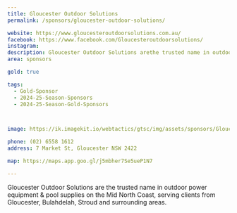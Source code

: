 ```yaml
---
title: Gloucester Outdoor Solutions
permalink: /sponsors/gloucester-outdoor-solutions/

website: https://www.gloucesteroutdoorsolutions.com.au/
facebook: https://www.facebook.com/Gloucesteroutdoorsolutions/
instagram: 
description: Gloucester Outdoor Solutions arethe trusted name in outdoor power equipment &  pool supplies on the Mid North Coast, serving clients from Gloucester, Bulahdelah, Stroud and surrounding areas. 
area: sponsors

gold: true

tags:
  - Gold-Sponsor
  - 2024-25-Season-Sponsors
  - 2024-25-Season-Gold-Sponsors



image: https://ik.imagekit.io/webtactics/gtsc/img/assets/sponsors/Gloucester-Outdoor-Solutions.jpg

phone: (02) 6558 1612
address: 7 Market St, Gloucester NSW 2422

map: https://maps.app.goo.gl/j5mbher7Se5ueP1N7

---
```




Gloucester Outdoor Solutions are the trusted name in outdoor power equipment & pool supplies on the Mid North Coast, serving clients from Gloucester, Bulahdelah, Stroud and surrounding areas. 
